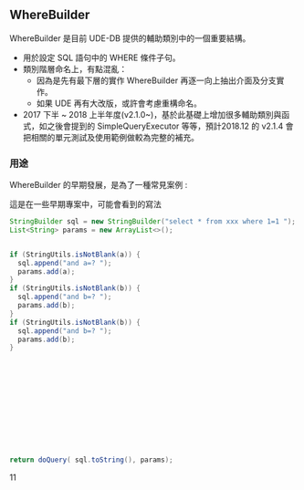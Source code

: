 ## WhereBuilder

WhereBuilder 是目前 UDE-DB 提供的輔助類別中的一個重要結構。

* 用於設定 SQL 語句中的 WHERE 條件子句。
* 類別階層命名上，有點混亂：
  * 因為是先有最下層的實作 WhereBuilder 再逐一向上抽出介面及分支實作。
  * 如果 UDE 再有大改版，或許會考慮重構命名。
* 2017 下半 ~ 2018 上半年度(v2.1.0~)，基於此基礎上增加很多輔助類別與函式，如之後會提到的 SimpleQueryExecutor 等等，預計2018.12 的 v2.1.4 會把相關的單元測試及使用範例做較為完整的補充。


### 用途

WhereBuilder 的早期發展，是為了一種常見案例 : 

這是在一些早期專案中，可能會看到的寫法

``` java
StringBuilder sql = new StringBuilder("select * from xxx where 1=1 ");
List<String> params = new ArrayList<>();


if (StringUtils.isNotBlank(a)) {
  sql.append("and a=? ");
  params.add(a);
}
if (StringUtils.isNotBlank(b)) {
  sql.append("and b=? ");
  params.add(b);
}
if (StringUtils.isNotBlank(b)) {
  sql.append("and b=? ");
  params.add(b);
}













return doQuery( sql.toString(), params);
```



11



 






